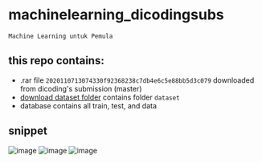 # machinelearning_dicodingsubs
    Machine Learning untuk Pemula

## this repo contains:
- .rar file `2020110713074330f92368238c7db4e6c5e88bb5d3c079` downloaded from dicoding's submission (master)
- [download dataset folder](https://drive.google.com/drive/folders/1t_rcnGc43UDWvWZdPLBj4JSyJxJ-LKMr?usp=sharing) contains folder `dataset`
- database contains all train, test, and data

## snippet
![image](https://user-images.githubusercontent.com/20918862/110241162-f4d46100-7f81-11eb-96b6-c9b485467056.png)
![image](https://user-images.githubusercontent.com/20918862/110241185-0d447b80-7f82-11eb-9f0a-a1da6ebdc451.png)
![image](https://user-images.githubusercontent.com/20918862/110241144-e25a2780-7f81-11eb-9b29-4565de3d0301.png)

